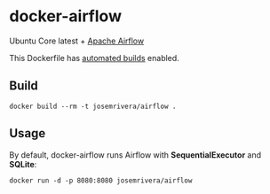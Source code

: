 # docker-airflow

Ubuntu Core latest + [Apache Airflow](airflow.incubator.apache.org)

This Dockerfile has [automated builds](https://registry.hub.docker.com/u/josemrivera/airflow/) enabled.

## Build

```
docker build --rm -t josemrivera/airflow .
```

## Usage

By default, docker-airflow runs Airflow with **SequentialExecutor** and 
**SQLite**:

```
docker run -d -p 8080:8080 josemrivera/airflow
```